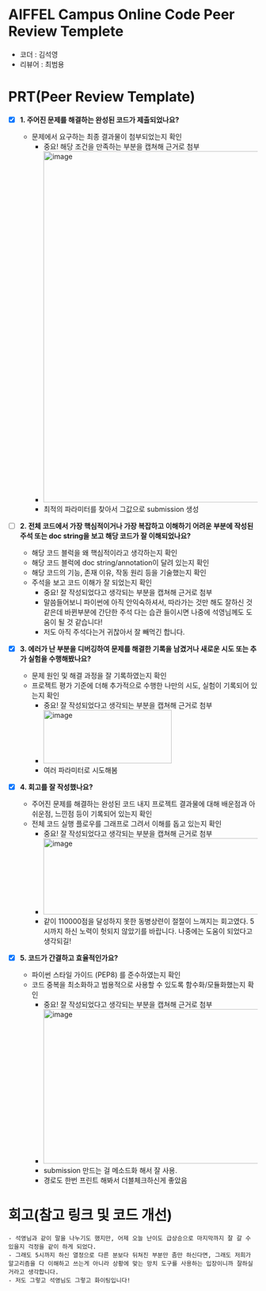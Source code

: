 # AIFFEL Campus Online Code Peer Review Templete
- 코더 : 김석영
- 리뷰어 : 최범용


# PRT(Peer Review Template)
- [x]  **1. 주어진 문제를 해결하는 완성된 코드가 제출되었나요?**
    - 문제에서 요구하는 최종 결과물이 첨부되었는지 확인
        - 중요! 해당 조건을 만족하는 부분을 캡쳐해 근거로 첨부
        - <img width="798" height="709" alt="image" src="https://github.com/user-attachments/assets/7b924300-db33-4c93-8d7e-9ac66e596dea" />
        - 최적의 파라미터를 찾아서 그값으로 submission 생성

    
- [ ]  **2. 전체 코드에서 가장 핵심적이거나 가장 복잡하고 이해하기 어려운 부분에 작성된 
주석 또는 doc string을 보고 해당 코드가 잘 이해되었나요?**
    - 해당 코드 블럭을 왜 핵심적이라고 생각하는지 확인
    - 해당 코드 블럭에 doc string/annotation이 달려 있는지 확인
    - 해당 코드의 기능, 존재 이유, 작동 원리 등을 기술했는지 확인
    - 주석을 보고 코드 이해가 잘 되었는지 확인
        - 중요! 잘 작성되었다고 생각되는 부분을 캡쳐해 근거로 첨부
        - 말씀들어보니 파이썬에 아직 안익숙하셔서, 따라가는 것만 해도 잘하신 것 같은데 바뀐부분에 간단한 주석 다는 습관 들이시면 나중에 석영님께도 도움이 될 것 같습니다!
        - 저도 아직 주석다는거 귀찮아서 잘 빼먹긴 합니다.
        
- [x]  **3. 에러가 난 부분을 디버깅하여 문제를 해결한 기록을 남겼거나
새로운 시도 또는 추가 실험을 수행해봤나요?**
    - 문제 원인 및 해결 과정을 잘 기록하였는지 확인
    - 프로젝트 평가 기준에 더해 추가적으로 수행한 나만의 시도, 
    실험이 기록되어 있는지 확인
        - 중요! 잘 작성되었다고 생각되는 부분을 캡쳐해 근거로 첨부
        - <img width="259" height="108" alt="image" src="https://github.com/user-attachments/assets/7ffbeb15-2583-4546-af8e-c4fb82606b48" />
        - 여러 파라미터로 시도해봄

        
- [x]  **4. 회고를 잘 작성했나요?**
    - 주어진 문제를 해결하는 완성된 코드 내지 프로젝트 결과물에 대해
    배운점과 아쉬운점, 느낀점 등이 기록되어 있는지 확인
    - 전체 코드 실행 플로우를 그래프로 그려서 이해를 돕고 있는지 확인
        - 중요! 잘 작성되었다고 생각되는 부분을 캡쳐해 근거로 첨부
        - <img width="598" height="154" alt="image" src="https://github.com/user-attachments/assets/17923e84-bdc3-40e6-8ab9-9f2b0abf742c" />
        - 같이 110000점을 달성하지 못한 동병상련이 절절이 느껴지는 회고였다. 5시까지 하신 노력이 헛되지 않았기를 바랍니다. 나중에는 도움이 되었다고 생각되길!

        
- [x]  **5. 코드가 간결하고 효율적인가요?**
    - 파이썬 스타일 가이드 (PEP8) 를 준수하였는지 확인
    - 코드 중복을 최소화하고 범용적으로 사용할 수 있도록 함수화/모듈화했는지 확인
        - 중요! 잘 작성되었다고 생각되는 부분을 캡쳐해 근거로 첨부
        - <img width="720" height="312" alt="image" src="https://github.com/user-attachments/assets/449c98dd-8aec-4121-8799-aa3607fafff2" />
        - submission 만드는 걸 메소드화 해서 잘 사용.
        - 경로도 한번 프린트 해봐서 더블체크하신게 좋았음



# 회고(참고 링크 및 코드 개선)
    - 석영님과 같이 말을 나누기도 했지만, 어제 오늘 난이도 급상승으로 마지막까지 잘 갈 수 있을지 걱정을 같이 하게 되었다.
    - 그래도 5시까지 하신 열정으로 다른 분보다 뒤쳐진 부분만 좀만 하신다면, 그래도 저희가 알고리즘을 다 이해하고 쓰는게 아니라 상황에 맞는 망치 도구를 사용하는 입장이니까 잘하실거라고 생각합니다.
    - 저도 그렇고 석영님도 그렇고 화이팅입니다!
